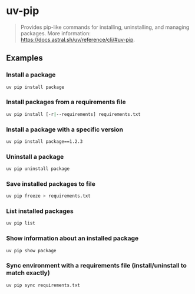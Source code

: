 # uv-pip

> Provides pip-like commands for installing, uninstalling, and managing packages. More information: <https://docs.astral.sh/uv/reference/cli/#uv-pip>.

## Examples

### Install a package

```bash
uv pip install package
```

### Install packages from a requirements file

```bash
uv pip install [-r|--requirements] requirements.txt
```

### Install a package with a specific version

```bash
uv pip install package==1.2.3
```

### Uninstall a package

```bash
uv pip uninstall package
```

### Save installed packages to file

```bash
uv pip freeze > requirements.txt
```

### List installed packages

```bash
uv pip list
```

### Show information about an installed package

```bash
uv pip show package
```

### Sync environment with a requirements file (install/uninstall to match exactly)

```bash
uv pip sync requirements.txt
```
